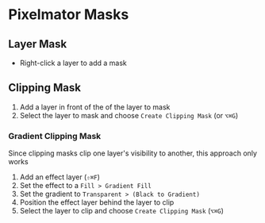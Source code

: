 # Pixelmator Masks

## Layer Mask

- Right-click a layer to add a mask

## Clipping Mask

1. Add a layer in front of the of the layer to mask
2. Select the layer to mask and choose `Create Clipping Mask` (or `⌥⌘G`) 

### Gradient Clipping Mask

Since clipping masks clip one layer's visibility to another, this approach only works 

1. Add an effect layer (`⇧⌘F`) 
2. Set the effect to a `Fill > Gradient Fill`
3. Set the gradient to `Transparent > (Black to Gradient)`
4. Position the effect layer behind the layer to clip
4. Select the layer to clip and choose `Create Clipping Mask` (`⌥⌘G`)
